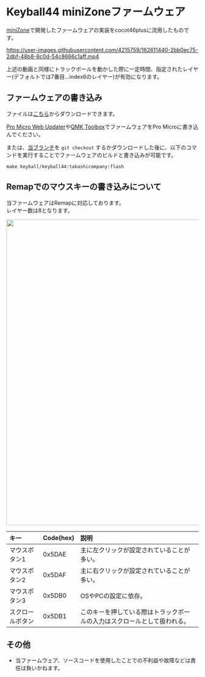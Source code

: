 # Keyball44 miniZoneファームウェア

[miniZone](https://github.com/takashicompany/minizone)で開発したファームウェアの実装をcocot46plusに流用したものです。

https://user-images.githubusercontent.com/4215759/162611440-2bb0ec75-2dbf-48b8-8c0d-54c8666c1aff.mp4

上述の動画と同様にトラックボールを動かした際に一定時間、指定されたレイヤー(デフォルトでは7番目...index6のレイヤー)が有効になります。  

## ファームウェアの書き込み

ファイルは[こちら](https://github.com/takashicompany/qmk_firmware/releases/download/keyball44%2Fv1/keyball_keyball44_takashicompany.hex)からダウンロードできます。

[Pro Micro Web Updater](https://sekigon-gonnoc.github.io/promicro-web-updater/index.html)や[QMK Toolbox](https://kbd.dailycraft.jp/claw44/buildguide/10_firmware/toolbox/)でファームウェアをPro Microに書き込んでください。

または、[当ブランチ](https://github.com/takashicompany/qmk_firmware/tree/keyball)を `git checkout` するかダウンロードした後に、以下のコマンドを実行することでファームウェアのビルドと書き込みが可能です。

```
make keyball/keyball44:takashicompany:flash
```

## Remapでのマウスキーの書き込みについて

当ファームウェアはRemapに対応しております。  
レイヤー数は8となります。

<img src="https://user-images.githubusercontent.com/4215759/180040883-020505fd-9e27-468f-ae4c-ebdc705c51d3.png" width="800px"/>


|キー|Code(hex)|説明|
|:--|:--|:--|
|マウスボタン1|0x5DAE|主に左クリックが設定されていることが多い。|
|マウスボタン2|0x5DAF|主に右クリックが設定されていることが多い。|
|マウスボタン3|0x5DB0|OSやPCの設定に依存。|
|スクロールボタン|0x5DB1|このキーを押している際はトラックボールの入力はスクロールとして扱われる。|

## その他

- 当ファームウェア、ソースコードを使用したことでの不利益や故障などは責任は負いかねます。